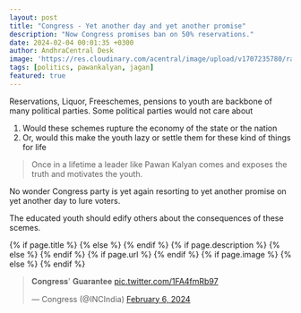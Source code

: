 ```yaml
---
layout: post
title: "Congress - Yet another day and yet another promise"
description: "Now Congress promises ban on 50% reservations."
date: 2024-02-04 00:01:35 +0300
author: AndhraCentral Desk
image: 'https://res.cloudinary.com/acentral/image/upload/v1707235780/rahulgandhi_zqlecl.jpg'
tags: [politics, pawankalyan, jagan]
featured: true
---
```


Reservations, Liquor, Freeschemes, pensions to youth are backbone of many political parties. Some political parties would not care about
1. Would these schemes rupture the economy of the state or the nation
2. Or, would this make the youth lazy or settle them for these kind of things for life

> Once in a lifetime a leader like Pawan Kalyan comes and exposes the truth and motivates the youth. 

No wonder Congress party is yet again resorting to yet another promise on yet another day to lure voters.

The educated youth should edify others about the consequences of these scemes. 

<meta content="{{ site.title }}" property="og:site_name">
{% if page.title %}
  <meta content="{{ page.title }}" property="og:title">
{% else %}
  <meta content="{{ site.title }}" property="og:title">
{% endif %}
{% if page.description %}
  <meta content="{{ page.description }}" property="og:description">
{% else %}
  <meta content="{{ site.description }}" property="og:description">
{% endif %}
{% if page.url %}
  <meta content="{{ site.url }}{{ page.url }}" property="og:url">
{% endif %}
{% if page.image %}
  <meta content="https://res.cloudinary.com/acentral/image/upload/v1707235780/rahulgandhi_zqlecl.jpg" property="og:image">
{% else %}
  <meta content="{{ site.url }}/images/og.png" property="og:image">
{% endif %}



<blockquote class="twitter-tweet"><p lang="en" dir="ltr">𝐂𝐨𝐧𝐠𝐫𝐞𝐬𝐬&#39; 𝐆𝐮𝐚𝐫𝐚𝐧𝐭𝐞𝐞 <a href="https://t.co/1FA4fmRb97">pic.twitter.com/1FA4fmRb97</a></p>&mdash; Congress (@INCIndia) <a href="https://twitter.com/INCIndia/status/1754825612768764359?ref_src=twsrc%5Etfw">February 6, 2024</a></blockquote> <script async src="https://platform.twitter.com/widgets.js" charset="utf-8"></script>
